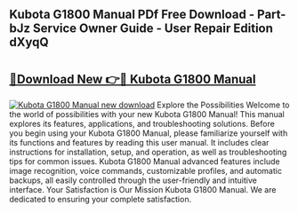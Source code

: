 ## Kubota G1800 Manual PDf Free Download - Part-bJz Service Owner Guide - User Repair Edition dXyqQ

# <h2><a href="http://bc86573.oget.top/?id=Kubota+G1800+Manual">🔗Download New 👉🔴 Kubota G1800 Manual</a></h2>

[![Kubota G1800 Manual new download](https://i.imgur.com/5g1atiW.png)](http://bc86573.oget.top/?id=Kubota+G1800+Manual)
Explore the Possibilities Welcome to the world of possibilities with your new Kubota G1800 Manual! This manual explores its features, applications, and troubleshooting solutions. Before you begin using your Kubota G1800 Manual, please familiarize yourself with its functions and features by reading this user manual. It includes clear instructions for installation, setup, and operation, as well as troubleshooting tips for common issues. Kubota G1800 Manual advanced features include image recognition, voice commands, customizable profiles, and automatic backups, all easily controlled through the user-friendly and intuitive interface. Your Satisfaction is Our Mission Kubota G1800 Manual. We are dedicated to ensuring your complete satisfaction.
